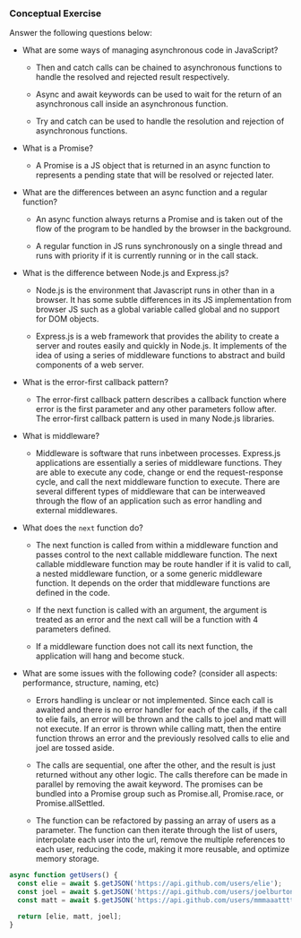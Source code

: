### Conceptual Exercise

Answer the following questions below:

- What are some ways of managing asynchronous code in JavaScript?

  - Then and catch calls can be chained to asynchronous functions to handle the resolved and rejected result respectively.

  - Async and await keywords can be used to wait for the return of an asynchronous call inside an asynchronous function.

  - Try and catch can be used to handle the resolution and rejection of asynchronous functions.


- What is a Promise?

  - A Promise is a JS object that is returned in an async function to represents a pending state that will be resolved or rejected later.


- What are the differences between an async function and a regular function?

  - An async function always returns a Promise and is taken out of the flow of the program to be handled by the browser in the background. 

  - A regular function in JS runs synchronously on a single thread and runs with priority if it is currently running or in the call stack.


- What is the difference between Node.js and Express.js?

  - Node.js is the environment that Javascript runs in other than in a browser. It has some subtle differences in its JS implementation from browser JS such as a global variable called global and no support for DOM objects.

  - Express.js is a web framework that provides the ability to create a server and routes easily and quickly in Node.js. It implements of the idea of using a series of middleware functions to abstract and build components of a web server.


- What is the error-first callback pattern?

  - The error-first callback pattern describes a callback function where error is the first parameter and any other parameters follow after. The error-first callback pattern is used in many Node.js libraries.


- What is middleware?

  - Middleware is software that runs inbetween processes. Express.js applications are essentially a series of middleware functions. They are able to execute any code, change or end the request-response cycle, and call the next middleware function to execute. There are several different types of middleware that can be interweaved through the flow of an application such as error handling and external middlewares. 


- What does the `next` function do?

  - The next function is called from within a middleware function and passes control to the next callable middleware function. The next callable middleware function may be route handler if it is valid to call, a nested middleware function, or a some generic middleware function. It depends on the order that middleware functions are defined in the code. 

  - If the next function is called with an argument, the argument is treated as an error and the next call will be a function with 4 parameters defined.

  - If a middleware function does not call its next function, the application will hang and become stuck.

- What are some issues with the following code? (consider all aspects: performance, structure, naming, etc)

  - Errors handling is unclear or not implemented. Since each call is awaited and there is no error handler for each of the calls, if the call to elie fails, an error will be thrown and the calls to joel and matt will not execute. If an error is thrown while calling matt, then the entire function throws an error and the previously resolved calls to elie and joel are tossed aside.

  - The calls are sequential, one after the other, and the result is just returned without any other logic. The calls therefore can be made in parallel by removing the await keyword. The promises can be bundled into a Promise group such as Promise.all, Promise.race, or Promise.allSettled.

  - The function can be refactored by passing an array of users as a parameter. The function can then iterate through the list of users, interpolate each user into the url, remove the multiple references to each user, reducing the code, making it more reusable, and optimize memory storage.
  
```js
async function getUsers() {
  const elie = await $.getJSON('https://api.github.com/users/elie');
  const joel = await $.getJSON('https://api.github.com/users/joelburton');
  const matt = await $.getJSON('https://api.github.com/users/mmmaaatttttt');

  return [elie, matt, joel];
}
```
